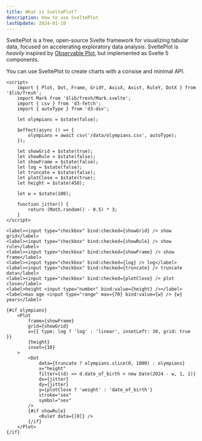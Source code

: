 ```yaml
---
title: What is SveltePlot?
description: How to use SveltePlot
lastUpdate: 2024-01-10
---
```


<script lang="ts">
    
</script>

SveltePlot is a free, open-source Svelte framework for visualizing tabular data, focused on accelerating exploratory data analysis. SveltePlot is _heavily_ inspired by [Observable Plot](https://observablehq.com/plot/), but implemented as Svelte 5 components.

You can use SveltePlot to create charts with a consise and minimal API.

```svelte live
<script>
    import { Plot, Dot, Frame, GridY, AxisX, AxisY, RuleY, DotX } from '$lib/fresh';
    import Mark from '$lib/fresh/Mark.svelte';
    import { csv } from 'd3-fetch';
    import { autoType } from 'd3-dsv';

    let olympians = $state(false);

    $effect(async () => {
        olympians = await csv('/data/olympians.csv', autoType);
    });

    let showGrid = $state(true);
    let showRule = $state(false);
    let showFrame = $state(false);
    let log = $state(false);
    let truncate = $state(false);
    let plotClose = $state(true);
    let height = $state(450);

    let w = $state(100);

    function jitter() {
        return (Math.random() - 0.5) * 3;
    }
</script>

<label><input type="checkbox" bind:checked={showGrid} /> show grid</label>
<label><input type="checkbox" bind:checked={showRule} /> show rule</label>
<label><input type="checkbox" bind:checked={showFrame} /> show frame</label>
<label><input type="checkbox" bind:checked={log} /> log</label>
<label><input type="checkbox" bind:checked={truncate} /> truncate data</label>
<label><input type="checkbox" bind:checked={plotClose} /> plot close</label>
<label>height <input type="number" bind:value={height} /></label>
<label>max age <input type="range" max={70} bind:value={w} /> {w} years</label>

{#if olympians}
    <Plot
        frame={showFrame}
        grid={showGrid}
        x={{ type: log ? 'log' : 'linear', insetLeft: 30, grid: true }}
        {height}
        inset={10}
    >
        <Dot
            data={truncate ? olympians.slice(0, 1000) : olympians}
            x="height"
            filter={(d) => d.date_of_birth > new Date(2024 - w, 1, 1)}
            dx={jitter}
            dy={jitter}
            y={plotClose ? 'weight' : 'date_of_birth'}
            stroke="sex"
            symbol="sex"
        />
        {#if showRule}
            <RuleY data={[0]} />
        {/if}
    </Plot>
{/if}
```

